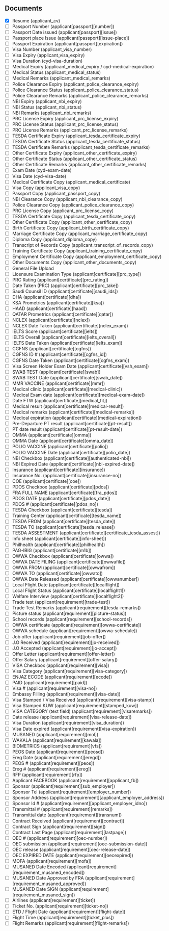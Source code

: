 ## Documents
- [x] Resume (applicant_cv)
- [ ] Passport Number (applicant[passport][number])
- [ ] Passport Date issued (applicant[passport][issue])
- [ ] Passport place Issue (applicant[passport][issue-place])
- [ ] Passport Expiration (applicant[passport][expiration])
- [ ] Visa Number (applicant_visa_number)
- [ ] Visa Expiry (applicant_visa_expiry)
- [ ] Visa Duration (cyd-visa-duration)
- [ ] Medical Expiry (applicant_medical_expiry / cyd-medical-expiration)
- [ ] Medical Status (applicant_medical_status)
- [ ] Medical Remarks (applicant_medical_remarks)
- [ ] Police Clearance Expiry (applicant_police_clearance_expiry)
- [ ] Police Clearance Status (applicant_police_clearance_status)
- [ ] Police Clearance Remarks (applicant_police_clearance_remarks)
- [ ] NBI Expiry (applicant_nbi_expiry)
- [ ] NBI Status (applicant_nbi_status)
- [ ] NBI Remarks (applicant_nbi_remarks)
- [ ] PRC License Expiry (applicant_prc_license_expiry)
- [ ] PRC License Status (applicant_prc_license_status)
- [ ] PRC License Remarks (applicant_prc_license_remarks)
- [ ] TESDA Certificate Expiry (applicant_tesda_certificate_expiry)
- [ ] TESDA Certificate Status (applicant_tesda_certificate_status)
- [ ] TESDA Certificate Remarks (applicant_tesda_certificate_remarks)
- [ ] Other Certificate Expiry (applicant_other_certificate_expiry)
- [ ] Other Certificate Status (applicant_other_certificate_status)
- [ ] Other Certificate Remarks (applicant_other_certificate_remarks)
- [ ] Exam Date (cyd-exam-date)
- [ ] Visa Date (cyd-visa-date)
- [ ] Medical Certificate Copy (applicant_medical_certificate)
- [ ] Visa Copy (applicant_visa_copy)
- [ ] Passport Copy (applicant_passport_copy)
- [ ] NBI Clearance Copy (applicant_nbi_clearance_copy)
- [ ] Police Clearance Copy (applicant_police_clearance_copy)
- [ ] PRC License Copy (applicant_prc_license_copy)
- [ ] TESDA Certificate Copy (applicant_tesda_certificate_copy)
- [ ] Other Certificate Copy (applicant_other_certificate_copy)
- [ ] Birth Certificate Copy (applicant_birth_certificate_copy)
- [ ] Marriage Certificate Copy (applicant_marriage_certificate_copy)
- [ ] Diploma Copy (applicant_diploma_copy)
- [ ] Transcript of Records Copy (applicant_transcript_of_records_copy)
- [ ] Training Certificate Copy (applicant_training_certificate_copy)
- [ ] Employment Certificate Copy (applicant_employment_certificate_copy)
- [ ] Other Documents Copy (applicant_other_documents_copy)
- [ ] General File Upload
- [ ] Licensure Examination Type (applicant[certificate][prc_type])
- [ ] PRC Rating (applicant[certificate][prc_rating])
- [ ] Date Taken (PRC) (applicant[certificate][prc_take])
- [ ] Saudi Counsil ID (applicant[certificate][saudi_ids])
- [ ] DHA (applicant[certificate][dha])
- [ ] KSA Prometrics (applicant[certificate][ksa])
- [ ] HAAD (applicant[certificate][haad])
- [ ] QATAR Prometrics (applicant[certificate][qatar])
- [ ] NCLEX (applicant[certificate][nclex])
- [ ] NCLEX Date Taken (applicant[certificate][nclex_exam])
- [ ] IELTS Score (applicant[certificate][ielts])
- [ ] IELTS Overall (applicant[certificate][ielts_overall])
- [ ] IELTS Date Taken (applicant[certificate][ielts_exam])
- [ ] CGFNS (applicant[certificate][cgfns])
- [ ] CGFNS ID # (applicant[certificate][cgfns_id])
- [ ] CGFNS Date Taken (applicant[certificate][cgfns_exam])
- [ ] Visa Screen Holder Exam Date (applicant[certificate][vsh_exam])
- [ ] SWAB TEST (applicant[certificate][swab])
- [ ] SWAB TEST Date (applicant[certificate][swab_date])
- [ ] MMR VACCINE (applicant[certificate][mmr])
- [ ] Medical clinic (applicant[certificate][medical-clinic])
- [ ] Medical Exam date (applicant[certificate][medical-exam-date])
- [ ] Date FTW (applicant[certificate][medical_fit])
- [ ] Medical result (applicant[certificate][medical-result])
- [ ] Medical remarks (applicant[certificate][medical-remarks])
- [ ] Medical expiration (applicant[certificate][medical-expiration])
- [ ] Pre-Departure PT result (applicant[certificate][pt-result])
- [ ] PT date result (applicant[certificate][pt-result-date])
- [ ] OMMA (applicant[certificate][omma])
- [ ] OMMA Date (applicant[certificate][omma_date])
- [ ] POLIO VACCINE (applicant[certificate][polio])
- [ ] POLIO VACCINE Date (applicant[certificate][polio_date])
- [ ] NBI Checkbox (applicant[certificate][authenticated-nbi])
- [ ] NBI Expired Date (applicant[certificate][nbi-expired-date])
- [ ] Insurance (applicant[certificate][insurance])
- [ ] Insurance No. (applicant[certificate][insurance-no])
- [ ] COE (applicant[certificate][coe])
- [ ] PDOS Checkbox (applicant[certificate][pdos])
- [ ] FRA FULL NAME (applicant[certificate][fra_pdos])
- [ ] PDOS DATE (applicant[certificate][pdos_date])
- [ ] PDOS # (applicant[certificate][pdos_no])
- [ ] TESDA Checkbox (applicant[certificate][tesda])
- [ ] Training Center (applicant[certificate][tesda_name])
- [ ] TESDA FROM (applicant[certificate][tesda_date])
- [ ] TESDA TO (applicant[certificate][tesda_release])
- [ ] TESDA ASSESTMENT (applicant[certificate][certificate_tesda_assest])
- [ ] Info sheet (applicant[certificate][info-sheet])
- [ ] Philhealth (applicant[certificate][philhealth])
- [ ] PAG-IBIG (applicant[certificate][m1b])
- [ ] OWWA Checkbox (applicant[certificate][owwa])
- [ ] OWWA DATE FILING (applicant[certificate][owwafile])
- [ ] OWWA FROM (applicant[certificate][owwafrom])
- [ ] OWWA TO (applicant[certificate][owwato])
- [ ] OWWA Date Released (applicant[certificate][owwanumber])
- [ ] Local Flight Date (applicant[certificate][localflight])
- [ ] Local Flight Status (applicant[certificate][localflight1])
- [ ] Welfare Interview (applicant[certificate][localflight2])
- [ ] Trade test (applicant[requirement][trade-test])
- [ ] Trade Test Remarks (applicant[requirement][tesda-remarks])
- [ ] Picture status (applicant[requirement][picture-status])
- [ ] School records (applicant[requirement][school-records])
- [ ] OWWA certificate (applicant[requirement][owwa-certificate])
- [ ] OWWA schedule (applicant[requirement][owwa-schedule])
- [ ] Job offer (applicant[requirement][job-offer])
- [ ] J.O Received (applicant[requirement][jo-received])
- [ ] J.O Accepted (applicant[requirement][jo-accept])
- [ ] Offer Letter (applicant[requirement][offer-letter])
- [ ] Offer Salary (applicant[requirement][offer-salary])
- [ ] VISA Checkbox (applicant[requirement][visa])
- [ ] Visa Category (applicant[requirement][visa-category])
- [ ] ENJAZ ECODE (applicant[requirement][ecode])
- [ ] PAID (applicant[requirement][paid])
- [ ] Visa # (applicant[requirement][visa-no])
- [ ] Embassy Filling (applicant[requirement][visa-date])
- [ ] Visa Stamped / Visa Received (applicant[requirement][visa-stamp])
- [ ] Visa Stamped KUW (applicant[requirement][stamped_kuw])
- [ ] VISA CATEGORY (text field) (applicant[requirement][visaremarks])
- [ ] Date release (applicant[requirement][visa-release-date])
- [ ] Visa Duration (applicant[requirement][visa_duration])
- [ ] Visa Date expired (applicant[requirement][visa-expiration])
- [ ] MUSANED (applicant[requirement][mol])
- [ ] WAKALA (applicant[requirement][kawala])
- [ ] BIOMETRICS (applicant[requirement][vfs])
- [ ] PEOS Date (applicant[requirement][peosd])
- [ ] Ereg Date (applicant[requirement][eregd])
- [ ] PEOS # (applicant[requirement][peos])
- [ ] Ereg # (applicant[requirement][ereg])
- [ ] RFP (applicant[requirement][rfp])
- [ ] Applicant FACEBOOK (applicant[requirement][applicant_fb])
- [ ] Sponsor (applicant[requirement][sub_employer])
- [ ] Sponsor Tel (applicant[requirement][employer_number])
- [ ] Sponsor Address (applicant[requirement][applicant_employer_address])
- [ ] Sponsor Id # (applicant[requirement][applicant_employer_idno])
- [ ] Transmittal # (applicant[requirement][remarks])
- [ ] Transmittal date (applicant[requirement][transnum])
- [ ] Contract Received (applicant[requirement][contract])
- [ ] Contract Sign (applicant[requirement][sign])
- [ ] Contract Last Page (applicant[requirement][lastpage])
- [ ] OEC # (applicant[requirement][oec-number])
- [ ] OEC submission (applicant[requirement][oec-submission-date])
- [ ] OEC release (applicant[requirement][oec-release-date])
- [ ] OEC EXPIRED DATE (applicant[requirement][oecexpired])
- [ ] MOFA (applicant[requirement][mofa])
- [ ] MUSANED Date Encoded (applicant[requirement][requirement_musaned_encoded])
- [ ] MUSANED Date Approved by FRA (applicant[requirement][requirement_musaned_approved])
- [ ] MUSANED Date SIGN (applicant[requirement][requirement_musaned_sign])
- [ ] Airlines (applicant[requirement][ticket])
- [ ] Ticket No. (applicant[requirement][ticket-no])
- [ ] ETD / Flight Date (applicant[requirement][flight-date])
- [ ] Flight Time (applicant[requirement][ticket_plus])
- [ ] Flight Remarks (applicant[requirement][flight-remarks])
